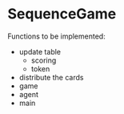 # SequenceGame


Functions to be implemented:

- update table
	- scoring
	- token
- distribute the cards
- game
- agent
- main
